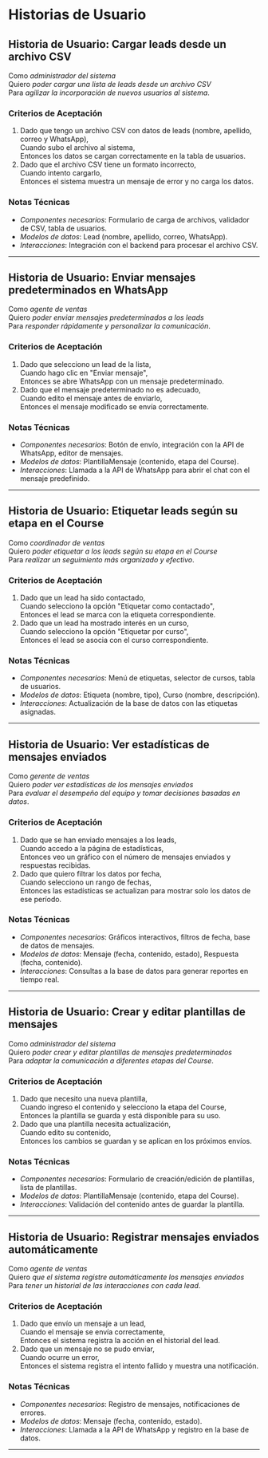 # Historias de Usuario

## Historia de Usuario: Cargar leads desde un archivo CSV

Como *administrador del sistema*  
Quiero *poder cargar una lista de leads desde un archivo CSV*  
Para *agilizar la incorporación de nuevos usuarios al sistema*.

### Criterios de Aceptación

1. Dado que tengo un archivo CSV con datos de leads (nombre, apellido, correo y WhatsApp),  
   Cuando subo el archivo al sistema,  
   Entonces los datos se cargan correctamente en la tabla de usuarios.
2. Dado que el archivo CSV tiene un formato incorrecto,  
   Cuando intento cargarlo,  
   Entonces el sistema muestra un mensaje de error y no carga los datos.

### Notas Técnicas

- *Componentes necesarios*: Formulario de carga de archivos, validador de CSV, tabla de usuarios.
- *Modelos de datos*: Lead (nombre, apellido, correo, WhatsApp).
- *Interacciones*: Integración con el backend para procesar el archivo CSV.

---

## Historia de Usuario: Enviar mensajes predeterminados en WhatsApp

Como *agente de ventas*  
Quiero *poder enviar mensajes predeterminados a los leads*  
Para *responder rápidamente y personalizar la comunicación*.

### Criterios de Aceptación

1. Dado que selecciono un lead de la lista,  
   Cuando hago clic en "Enviar mensaje",  
   Entonces se abre WhatsApp con un mensaje predeterminado.
2. Dado que el mensaje predeterminado no es adecuado,  
   Cuando edito el mensaje antes de enviarlo,  
   Entonces el mensaje modificado se envía correctamente.

### Notas Técnicas

- *Componentes necesarios*: Botón de envío, integración con la API de WhatsApp, editor de mensajes.
- *Modelos de datos*: PlantillaMensaje (contenido, etapa del Course).
- *Interacciones*: Llamada a la API de WhatsApp para abrir el chat con el mensaje predefinido.

---

## Historia de Usuario: Etiquetar leads según su etapa en el Course

Como *coordinador de ventas*  
Quiero *poder etiquetar a los leads según su etapa en el Course*  
Para *realizar un seguimiento más organizado y efectivo*.

### Criterios de Aceptación

1. Dado que un lead ha sido contactado,  
   Cuando selecciono la opción "Etiquetar como contactado",  
   Entonces el lead se marca con la etiqueta correspondiente.
2. Dado que un lead ha mostrado interés en un curso,  
   Cuando selecciono la opción "Etiquetar por curso",  
   Entonces el lead se asocia con el curso correspondiente.

### Notas Técnicas

- *Componentes necesarios*: Menú de etiquetas, selector de cursos, tabla de usuarios.
- *Modelos de datos*: Etiqueta (nombre, tipo), Curso (nombre, descripción).
- *Interacciones*: Actualización de la base de datos con las etiquetas asignadas.

---

## Historia de Usuario: Ver estadísticas de mensajes enviados

Como *gerente de ventas*  
Quiero *poder ver estadísticas de los mensajes enviados*  
Para *evaluar el desempeño del equipo y tomar decisiones basadas en datos*.

### Criterios de Aceptación

1. Dado que se han enviado mensajes a los leads,  
   Cuando accedo a la página de estadísticas,  
   Entonces veo un gráfico con el número de mensajes enviados y respuestas recibidas.
2. Dado que quiero filtrar los datos por fecha,  
   Cuando selecciono un rango de fechas,  
   Entonces las estadísticas se actualizan para mostrar solo los datos de ese período.

### Notas Técnicas

- *Componentes necesarios*: Gráficos interactivos, filtros de fecha, base de datos de mensajes.
- *Modelos de datos*: Mensaje (fecha, contenido, estado), Respuesta (fecha, contenido).
- *Interacciones*: Consultas a la base de datos para generar reportes en tiempo real.

---

## Historia de Usuario: Crear y editar plantillas de mensajes

Como *administrador del sistema*  
Quiero *poder crear y editar plantillas de mensajes predeterminados*  
Para *adaptar la comunicación a diferentes etapas del Course*.

### Criterios de Aceptación

1. Dado que necesito una nueva plantilla,  
   Cuando ingreso el contenido y selecciono la etapa del Course,  
   Entonces la plantilla se guarda y está disponible para su uso.
2. Dado que una plantilla necesita actualización,  
   Cuando edito su contenido,  
   Entonces los cambios se guardan y se aplican en los próximos envíos.

### Notas Técnicas

- *Componentes necesarios*: Formulario de creación/edición de plantillas, lista de plantillas.
- *Modelos de datos*: PlantillaMensaje (contenido, etapa del Course).
- *Interacciones*: Validación del contenido antes de guardar la plantilla.

---

## Historia de Usuario: Registrar mensajes enviados automáticamente

Como *agente de ventas*  
Quiero *que el sistema registre automáticamente los mensajes enviados*  
Para *tener un historial de las interacciones con cada lead*.

### Criterios de Aceptación

1. Dado que envío un mensaje a un lead,  
   Cuando el mensaje se envía correctamente,  
   Entonces el sistema registra la acción en el historial del lead.
2. Dado que un mensaje no se pudo enviar,  
   Cuando ocurre un error,  
   Entonces el sistema registra el intento fallido y muestra una notificación.

### Notas Técnicas

- *Componentes necesarios*: Registro de mensajes, notificaciones de errores.
- *Modelos de datos*: Mensaje (fecha, contenido, estado).
- *Interacciones*: Llamada a la API de WhatsApp y registro en la base de datos.

---